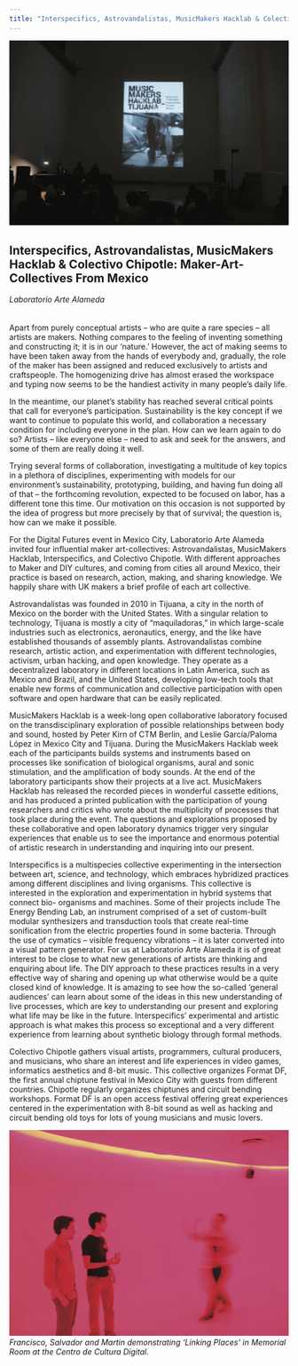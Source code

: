 ```yaml
---
title: "Interspecifics, Astrovandalistas, MusicMakers Hacklab & Colectivo Chipotle: Maker-Art-Collectives From Mexico"
---
```


![](images/08a.jpg)

## Interspecifics, Astrovandalistas, MusicMakers Hacklab & Colectivo Chipotle: Maker-Art-Collectives From Mexico
*Laboratorio Arte Alameda*
<br />
<br />
<br />
Apart from purely conceptual artists – who are quite a rare species – all artists are makers. Nothing compares to the feeling of inventing something and constructing it; it is in our ‘nature.’ However, the act of making seems to have been taken away from the hands of everybody and, gradually, the role of the maker has been assigned and reduced exclusively to artists and craftspeople. The homogenizing drive has almost erased the workspace and typing now seems to be the handiest activity in many people’s daily life.

In the meantime, our planet’s stability has reached several critical points that call for everyone’s participation. Sustainability is the key concept if we want to continue to populate this world, and collaboration a necessary condition for including everyone in the plan. How can we learn again to do so? Artists – like everyone else – need to ask and seek for the answers, and some of them are really doing it well.

Trying several forms of collaboration, investigating a multitude of key topics in a plethora of disciplines, experimenting with models for our environment’s sustainability, prototyping, building, and having fun doing all of that – the forthcoming revolution, expected to be focused on labor, has a different tone this time. Our motivation on this occasion is not supported by the idea of progress but more precisely by that of survival; the question is, how can we make it possible.

For the Digital Futures event in Mexico City, Laboratorio Arte Alameda invited four influential maker art-collectives: Astrovandalistas, MusicMakers Hacklab, Interspecifics, and Colectivo Chipotle. With different approaches to Maker and DIY cultures, and coming from cities all around Mexico, their practice is based on research, action, making, and sharing knowledge. We happily share with UK makers a brief profile of each art collective.

Astrovandalistas was founded in 2010 in Tijuana, a city in the north of Mexico on the border with the United States. With a singular relation to technology, Tijuana is mostly a city of “maquiladoras,” in which large-scale industries such as electronics, aeronautics, energy, and the like have established thousands of assembly plants. Astrovandalistas combine research, artistic action, and experimentation with different technologies, activism, urban hacking, and open knowledge. They operate as a decentralized laboratory in different locations in Latin America, such as Mexico and Brazil, and the United States, developing low-tech tools that enable new forms of communication and collective participation with open software and open hardware that can be easily replicated.

MusicMakers Hacklab is a week-long open collaborative laboratory focused on the transdisciplinary exploration of possible relationships between body and sound, hosted by Peter Kirn of CTM Berlin, and Leslie García/Paloma López in Mexico City and Tijuana. During the MusicMakers Hacklab week each of the participants builds systems and instruments based on processes like sonification of biological organisms, aural and sonic stimulation, and the amplification of body sounds. At the end of the laboratory participants show their projects at a live act. MusicMakers Hacklab has released the recorded pieces in wonderful cassette editions, and has produced a printed publication with the participation of young researchers and critics who wrote about the multiplicity of processes that took place during the event. The questions and explorations proposed by these collaborative and open laboratory dynamics trigger very singular experiences that enable us to see the importance and enormous potential of artistic research in understanding and inquiring into our present.

Interspecifics is a multispecies collective experimenting in the intersection between art, science, and technology, which embraces hybridized practices among different disciplines and living organisms. This collective is interested in the exploration and experimentation in hybrid systems that connect bio- organisms and machines. Some of their projects include The Energy Bending Lab, an instrument comprised of a set of custom-built modular synthesizers and transduction tools that create real-time sonification from the electric properties found in some bacteria. Through the use of cymatics – visible frequency vibrations – it is later converted into a visual pattern generator. For us at Laboratorio Arte Alameda it is of great interest to be close to what new generations of artists are thinking and enquiring about life. The DIY approach to these practices results in a very effective way of sharing and opening up what otherwise would be a quite closed kind of knowledge. It is amazing to see how the so-called ‘general audiences’ can learn about some of the ideas in this new understanding of live processes, which are key to understanding our present and exploring what life may be like in the future. Interspecifics’ experimental and artistic approach is what makes this process so exceptional and a very different experience from learning about synthetic biology through formal methods.

Colectivo Chipotle gathers visual artists, programmers, cultural producers, and musicians, who share an interest and life experiences in video games, informatics aesthetics and 8-bit music. This collective organizes Format DF, the first annual chiptune festival in Mexico City with guests from different countries. Chipotle regularly organizes chiptunes and circuit bending workshops. Format DF is an open access festival offering great experiences centered in the experimentation with 8-bit sound as well as hacking and circuit bending old toys for lots of young musicians and music lovers.

![Francisco, Salvador and Martin demonstrating ‘Linking Places’ in Memorial Room at the Centro de Cultura Digital.](images/08b.jpg)
*Francisco, Salvador and Martin demonstrating ‘Linking Places’ in Memorial Room at the Centro de Cultura Digital.*
